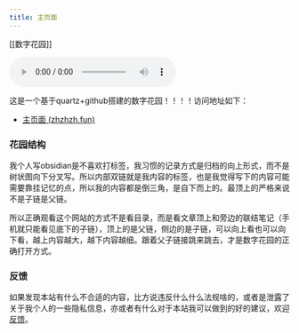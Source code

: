 ```yaml
---
title: 主页面
---
```

[[数字花园]]

<audio controls><source src="https://c.zhzhzh.fun/d/123%E4%BA%91%E7%9B%98/%E8%A7%86%E9%A2%91/%E5%B9%95%E5%90%8E%E7%94%9F%E6%B4%BB%20(%E6%99%AE%E9%80%9A%E4%BA%BA%E7%94%9F)-%E6%B5%B7%E6%B4%8Bbro%26%E9%87%8C%E6%98%82Leo.mp3?sign=WoAHNzmgecGtSkIdGnlJpzSauj2ZWsRzFDDtbK1kdpA=:0" type="audio/mpeg">您的浏览器不支持音频标签。</audio>


这是一个基于quartz+github搭建的数字花园！！！！访问地址如下：

- [主页面 (zhzhzh.fun)](https://www.zhzhzh.fun/)

### 花园结构

我个人写obsidian是不喜欢打标签，我习惯的记录方式是归档的向上形式，而不是树状图向下分叉写。所以内部双链就是我内容的标签，也是我觉得写下的内容可能需要靠挂记忆的点，所以我的内容都是倒三角，是自下而上的。最顶上的严格来说不是子链是父链。

所以正确观看这个网站的方式不是看目录，而是看文章顶上和旁边的联结笔记（手机就只能看见底下的子链），顶上的是父链，侧边的是子链，可以向上看也可以向下看，越上内容越大，越下内容越细。跟着父子链接跳来跳去，才是数字花园的正确打开方式。

### 反馈
如果发现本站有什么不合适的内容，比方说违反什么什么法规啥的，或者是泄露了关于我个人的一些隐私信息，亦或者有什么对于本站我可以做到的好的建议，欢迎[反馈](https://flowus.cn/form/e8167efc-bbec-4a20-88c8-653573e5139e)。

